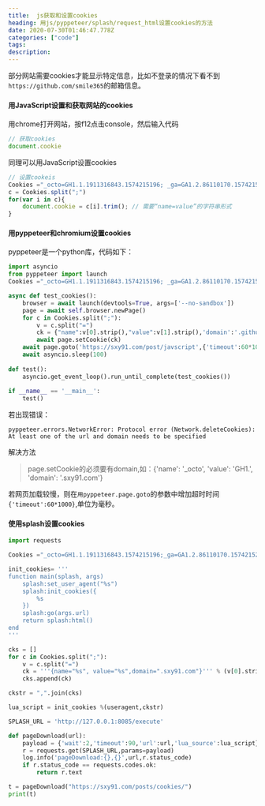 ```yaml
---
title:  js获取和设置cookies
heading: 用js/pyppeteer/splash/request_html设置cookies的方法
date: 2020-07-30T01:46:47.778Z
categories: ["code"]
tags: 
description: 
---
```


部分网站需要cookies才能显示特定信息，比如不登录的情况下看不到`https://github.com/smile365`的邮箱信息。

#### 用JavaScript设置和获取网站的cookies

用chrome打开网站，按f12点击console，然后输入代码
```javascript
// 获取cookies
document.cookie
```

同理可以用JavaScript设置cookies
```javascript
// 设置cookeis
Cookies ="_octo=GH1.1.1911316843.1574215196; _ga=GA1.2.86110170.1574215236; _device_id=26f4400b5e70fff5b84f47da276ffe20; tz=Asia%2FShanghai; _gat=1; has_recent_activity=1; user_session=zORKjgUUZSzRcxjNm8BMHvEmQcMLLiG3dbPET-3NpGTRSB0R; __Host-user_session_same_site=zORKjgUUZSzRcxjNm8BMHvEmQcMLLiG3dbPET-3NpGTRSB0R; logged_in=yes; dotcom_user=sxy91;"
c = Cookies.split(";")
for(var i in c){
	document.cookie = c[i].trim(); // 需要“name=value”的字符串形式
}
```

#### 用pyppeteer和chromium设置cookies

pyppeteer是一个python库，代码如下：

```python
import asyncio
from pyppeteer import launch
Cookies ="_octo=GH1.1.1911316843.1574215196; _ga=GA1.2.86110170.1574215236; _device_id=26f4400b5e70fff5b84f47da276ffe20; tz=Asia%2FShanghai; _gat=1; has_recent_activity=1; user_session=zORKjgUUZSzRcxjNm8BMHvEmQcMLLiG3dbPET-3NpGTRSB0R; __Host-user_session_same_site=zORKjgUUZSzRcxjNm8BMHvEmQcMLLiG3dbPET-3NpGTRSB0R; logged_in=yes; dotcom_user=sxy91;"

async def test_cookies():
	browser = await launch(devtools=True, args=['--no-sandbox'])
	page = await self.browser.newPage()
	for c in Cookies.split(";"):
		v = c.split("=")
		ck = {"name":v[0].strip(),"value":v[1].strip(),'domain':'.github.com'}
		await page.setCookie(ck)
	await page.goto('https://sxy91.com/post/javscript',{'timeout':60*1000})
	await asyncio.sleep(100)
	
def test():
	asyncio.get_event_loop().run_until_complete(test_cookies())
	
if __name__ == '__main__':
	test()
```

若出现错误：
```accesslog
pyppeteer.errors.NetworkError: Protocol error (Network.deleteCookies): At least one of the url and domain needs to be specified
```

解决方法
> page.setCookie的必须要有domain,如：{'name': '_octo', 'value': 'GH1.', 'domain': '.sxy91.com'}

若网页加载较慢，则在`用pyppeteer.page.goto`的参数中增加超时时间`{'timeout':60*1000}`,单位为毫秒。

#### 使用splash设置cookies

```python
import requests

Cookies ="_octo=GH1.1.1911316843.1574215196;_ga=GA1.2.86110170.1574215236;_device_id=26f4400b5e70fff5b84f47da276ffe20; "

init_cookies= '''
function main(splash, args)
	splash:set_user_agent("%s")
	splash:init_cookies({
		%s
	})
	splash:go(args.url)
    return splash:html()
end
'''

cks = []
for c in Cookies.split(";"):
	v = c.split("=")
	ck = '''{name="%s", value="%s",domain=".sxy91.com"}''' % (v[0].strip(),v[1].strip())
	cks.append(ck)

ckstr = ",".join(cks)

lua_script = init_cookies %(useragent,ckstr)

SPLASH_URL = 'http://127.0.0.1:8085/execute'

def pageDownload(url):
	payload = {'wait':2,'timeout':90,'url':url,'lua_source':lua_script}
	r = requests.get(SPLASH_URL,params=payload)
	log.info('pageDownload:{},{}',url,r.status_code)
	if r.status_code == requests.codes.ok:
		return r.text

t = pageDownload("https://sxy91.com/posts/cookies/")
print(t)
```

